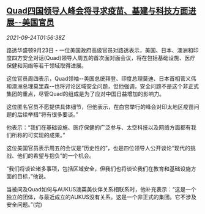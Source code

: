 <!--1632448863000-->
[Quad四国领导人峰会将寻求疫苗、基建与科技方面进展--美国官员](https://cn.reuters.com/article/quad-leaders-summit-vaccine-tech-0924-idCNKBS2GK04S)
------

<div><i>2021-09-24T01:56:38Z</i></div><p>路透华盛顿9月23日 - 一位美国政府高级官员对路透表示，美国、日本、澳洲和印度四方安全对话(Quad)领导人周五的首次面对面会议，将在包括基础设施、医疗保健和网络等若干领域取得进展。</p><p>这位官员周四表示，Quad领袖--美国总统拜登、印度总理莫迪、日本首相菅义伟和澳洲总理莫里森--也将讨论区域安全问题，但他强调，安全问题不是这个非正式集团的重点，尽管Quad的组成是为了应对中国日益增加的影响力。</p><p>这位匿名官员不愿提供具体细节，但他表示，在白宫举行的峰会对印太地区疫苗问题的后续举措“将有很多要谈。”</p><p>他表示：“我们在基础设施、医疗保健的广泛参与、太空科技以及网络方面都有我们所称的可实现的成果。”</p><p>这位美国官员表示周五的会议是“历史性的”，也是四位领导人公开谈论“现代的挑战、他们的希望与抱负”的一个机会。</p><p>“我们将谈论诸多事项，包括区域安全，但我们也将谈论我们在教育和基础设施方面的目标，”他说。</p><p>当被问及Quad如何与AUKUS澳英美伙伴关系相联系时，他补充表示：“这是一个独立的团体，与最近成立的AUKUS没有关系。这是一个非正式的集团。它不涉及安全问题。”(完)</p>
